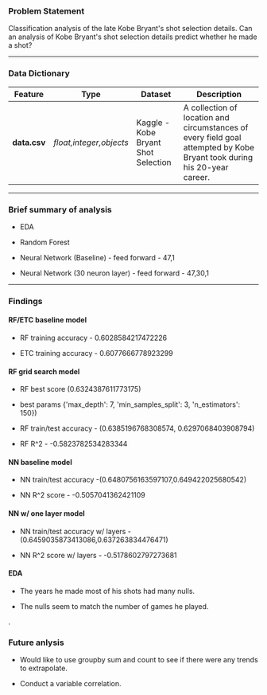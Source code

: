 ### Problem Statement
Classification analysis of the late Kobe Bryant's shot selection details. Can an analysis of Kobe Bryant's shot selection details predict whether he made a shot?

---

### Data Dictionary

|Feature|Type|Dataset|Description|
|---|---|---|---|
|**data.csv**|*float,integer,objects*|Kaggle - Kobe Bryant Shot Selection|A collection of location and circumstances of every field goal attempted by Kobe Bryant took during his 20-year career. | 

---

### Brief summary of analysis

* EDA

* Random Forest

* Neural Network (Baseline) - feed forward - 47,1

* Neural Network (30 neuron layer) - feed forward - 47,30,1

---

### Findings

#### RF/ETC baseline model

* RF training accuracy - 0.6028584217472226

* ETC training accuracy - 0.6077666778923299

#### RF grid search model

* RF best score (0.6324387611773175) 

* best params {'max_depth': 7, 'min_samples_split': 3, 'n_estimators': 150})


* RF train/test accuracy - (0.6385196768308574, 0.6297068403908794)


* RF R^2 - -0.5823782534283344

#### NN baseline model

* NN train/test accuracy -(0.6480756163597107,0.649422025680542)


* NN R^2 score - -0.5057041362421109

#### NN w/ one layer model

* NN train/test accuracy w/ layers - (0.6459035873413086,0.637263834476471)


* NN R^2 score w/ layers - -0.5178602797273681


#### EDA

* The years he made most of his shots had many nulls.

* The nulls seem to match the number of games he played. 

.
### Future anlysis

* Would like to use groupby sum and count to see if there were any trends to extrapolate.

* Conduct a variable correlation.